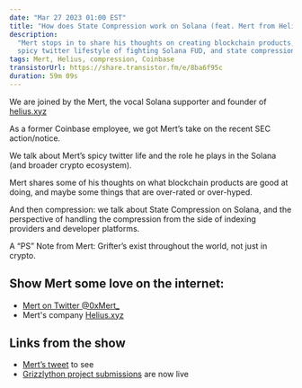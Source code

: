 ```yaml
---
date: "Mar 27 2023 01:00 EST"
title: "How does State Compression work on Solana (feat. Mert from Helius)"
description:
  "Mert stops in to share his thoughts on creating blockchain products, his
  spicy twitter lifestyle of fighting Solana FUD, and state compression."
tags: Mert, Helius, compression, Coinbase
transistorUrl: https://share.transistor.fm/e/8ba6f95c
duration: 59m 09s
---
```


We are joined by the Mert, the vocal Solana supporter and founder of
[helius.xyz](http://helius.xyz)

As a former Coinbase employee, we got Mert’s take on the recent SEC
action/notice.

We talk about Mert’s spicy twitter life and the role he plays in the Solana (and
broader crypto ecosystem).

Mert shares some of his thoughts on what blockchain products are good at doing,
and maybe some things that are over-rated or over-hyped.

And then compression: we talk about State Compression on Solana, and the
perspective of handling the compression from the side of indexing providers and
developer platforms.

A “PS” Note from Mert: Grifter’s exist throughout the world, not just in crypto.

## Show Mert some love on the internet:

- [Mert on Twitter @0xMert\_](https://twitter.com/0xMert_)
- Mert's company [Helius.xyz](http://Helius.xyz)

## Links from the show

- [Mert’s tweet](https://twitter.com/0xMert_/status/1639096565942870016) to see
- [Grizzlython project submissions](https://solana.com/grizzlython/projects) are
  now live
